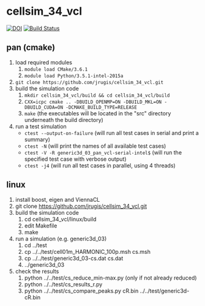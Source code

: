# cellsim_34_vcl
[![DOI](https://zenodo.org/badge/23023/jrugis/cellsim_34_vcl.svg)](https://zenodo.org/badge/latestdoi/23023/jrugis/cellsim_34_vcl)
[![Build Status](https://travis-ci.org/jrugis/cellsim_34_vcl.svg?branch=master)](https://travis-ci.org/jrugis/cellsim_34_vcl)

## pan (cmake)
1. load required modules
   1. `module load CMake/3.6.1`
   2. `module load Python/3.5.1-intel-2015a`
2. `git clone https://github.com/jrugis/cellsim_34_vcl.git`
3. build the simulation code
   1. `mkdir cellsim_34_vcl/build && cd cellsim_34_vcl/build`
   2. `CXX=icpc cmake .. -DBUILD_OPENMP=ON -DBUILD_MKL=ON -DBUILD_CUDA=ON -DCMAKE_BUILD_TYPE=RELEASE`
   3. `make` (the executables will be located in the "src" directory underneath the build directory)
4. run a test simulation
   * `ctest --output-on-failure` (will run all test cases in serial and print a summary)
   * `ctest -N` (will print the names of all available test cases)
   * `ctest -V -R generic3d_03_pan_vcl-serial-intel$` (will run the specified test case with verbose output)
   * `ctest -j4` (will run all test cases in parallel, using 4 threads)

## linux
1. install boost, eigen and ViennaCL
2. git clone https://github.com/jrugis/cellsim_34_vcl.git
3. build the simulation code
   1. cd cellsim_34_vcl/linux/build
   2. edit Makefile
   3. make
4. run a simulation (e.g. generic3d_03)
   1. cd ../test
   2. cp ../../test/cell01m_HARMONIC_100p.msh cs.msh
   3. cp ../../test/generic3d_03-cs.dat cs.dat
   4. ../generic3d_03
5. check the results
   1. python ../../test/cs_reduce_min-max.py (only if not already reduced)
   2. python ../../test/cs_results_r.py
   3. python ../../test/cs_compare_peaks.py cR.bin ../../test/generic3d-cR.bin
